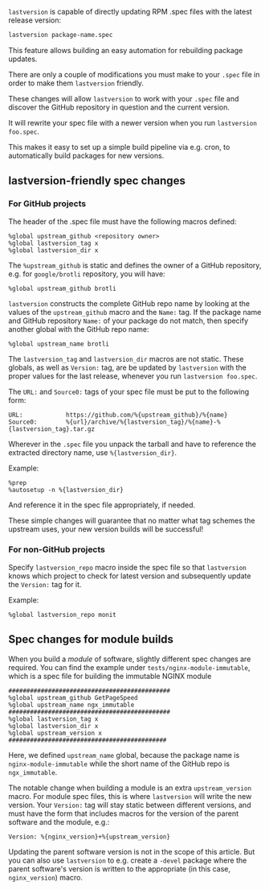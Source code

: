 `lastversion` is capable of directly updating RPM .spec files with the latest release version:

```bash
lastversion package-name.spec
```

This feature allows building an easy automation for rebuilding package updates.

There are only a couple of modifications you must make to your `.spec` file in order to make them `lastversion` friendly.

These changes will allow `lastversion` to work with your `.spec` file and discover the GitHub repository in question and the current version.

It will rewrite your spec file with a newer version when you run `lastversion foo.spec`.

This makes it easy to set up a simple build pipeline via e.g. cron, to automatically build packages for new versions.

## lastversion-friendly spec changes

### For GitHub projects

The header of the .spec file must have the following macros defined:

```rpmspec
%global upstream_github <repository owner>
%global lastversion_tag x
%global lastversion_dir x
```

The `%upstream_github` is static and defines the owner of a GitHub repository, e.g. for `google/brotli` repository, you will have:

```rpmspec
%global upstream_github brotli
```

`lastversion` constructs the complete GitHub repo name by looking at the values of the `upstream_github` macro and the `Name:` tag.
If the package name and GitHub repository `Name:` of your package do not match, then specify another global with the GitHub repo name:

```rpmspec
%global upstream_name brotli
```

The `lastversion_tag` and `lastversion_dir` macros are not static. 
These globals, as well as `Version:` tag, are be updated by `lastversion` with the proper values for the last release, whenever you run `lastversion foo.spec`.

The `URL:` and `Source0:` tags of your spec file must be put to the following form:

```rpmspec
URL:            https://github.com/%{upstream_github}/%{name}
Source0:        %{url}/archive/%{lastversion_tag}/%{name}-%{lastversion_tag}.tar.gz
```

Wherever in the `.spec` file you unpack the tarball and have to reference the extracted directory name, use `%{lastversion_dir}`.

Example:

```rpmspec
%prep
%autosetup -n %{lastversion_dir}
```

And reference it in the spec file appropriately, if needed.

These simple changes will guarantee that no matter what tag schemes the upstream uses, your new version builds will be successful!

### For non-GitHub projects

Specify `lastversion_repo` macro inside the spec file so that `lastversion` knows which project
to check for latest version and subsequently update the `Version:` tag for it.

Example:

```rpmspec
%global lastversion_repo monit
```

## Spec changes for module builds

When you build a *module* of software, slightly different spec changes are required. You can find the example under `tests/nginx-module-immutable`,
which is a spec file for building the immutable NGINX module

```rpmspec
#############################################
%global upstream_github GetPageSpeed
%global upstream_name ngx_immutable
#############################################
%global lastversion_tag x
%global lastversion_dir x
%global upstream_version x
############################################
```

Here, we defined `upstream_name` global, because the package name is `nginx-module-immutable` while the short name of the GitHub repo is `ngx_immutable`.

The notable change when building a module is an extra `upstream_version` macro. For module spec files, this is where `lastversion` will write the new version.
Your `Version:` tag will stay static between different versions, and must have the form that includes macros for the version of the parent software and the module, e.g.:

```rpmspec
Version: %{nginx_version}+%{upstream_version}
```

Updating the parent software version is not in the scope of this article. But you can also use `lastversion` to e.g. create a `-devel` package where the parent software's version is written to the appropriate (in this case, `nginx_version`) macro.

